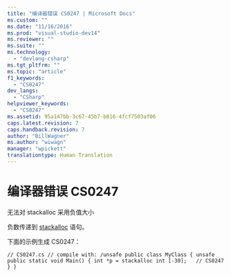 ```yaml
---
title: "编译器错误 CS0247 | Microsoft Docs"
ms.custom: ""
ms.date: "11/16/2016"
ms.prod: "visual-studio-dev14"
ms.reviewer: ""
ms.suite: ""
ms.technology: 
  - "devlang-csharp"
ms.tgt_pltfrm: ""
ms.topic: "article"
f1_keywords: 
  - "CS0247"
dev_langs: 
  - "CSharp"
helpviewer_keywords: 
  - "CS0247"
ms.assetid: 95a147bb-3c67-45b7-b816-4fcf7503af06
caps.latest.revision: 7
caps.handback.revision: 7
author: "BillWagner"
ms.author: "wiwagn"
manager: "wpickett"
translationtype: Human Translation
---
```

# 编译器错误 CS0247
无法对 stackalloc 采用负值大小  
  
 负数传递到 [stackalloc](../../csharp/language-reference/keywords/stackalloc.md) 语句。  
  
 下面的示例生成 CS0247：  
  
```  
// CS0247.cs // compile with: /unsafe public class MyClass { unsafe public static void Main() { int *p = stackalloc int [-30];   // CS0247 } }  
```